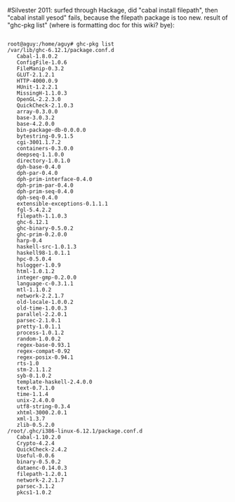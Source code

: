 #Silvester 2011:
surfed through Hackage, did "cabal install filepath", then "cabal install yesod" fails, because the filepath package is too new. result of "ghc-pkg list" (where is formatting doc for this wiki? bye):

<code>
root@aguy:/home/aguy# ghc-pkg list
/var/lib/ghc-6.12.1/package.conf.d
   Cabal-1.8.0.2
   ConfigFile-1.0.6
   FileManip-0.3.2
   GLUT-2.1.2.1
   HTTP-4000.0.9
   HUnit-1.2.2.1
   MissingH-1.1.0.3
   OpenGL-2.2.3.0
   QuickCheck-2.1.0.3
   array-0.3.0.0
   base-3.0.3.2
   base-4.2.0.0
   bin-package-db-0.0.0.0
   bytestring-0.9.1.5
   cgi-3001.1.7.2
   containers-0.3.0.0
   deepseq-1.1.0.0
   directory-1.0.1.0
   dph-base-0.4.0
   dph-par-0.4.0
   dph-prim-interface-0.4.0
   dph-prim-par-0.4.0
   dph-prim-seq-0.4.0
   dph-seq-0.4.0
   extensible-exceptions-0.1.1.1
   fgl-5.4.2.2
   filepath-1.1.0.3
   ghc-6.12.1
   ghc-binary-0.5.0.2
   ghc-prim-0.2.0.0
   harp-0.4
   haskell-src-1.0.1.3
   haskell98-1.0.1.1
   hpc-0.5.0.4
   hslogger-1.0.9
   html-1.0.1.2
   integer-gmp-0.2.0.0
   language-c-0.3.1.1
   mtl-1.1.0.2
   network-2.2.1.7
   old-locale-1.0.0.2
   old-time-1.0.0.3
   parallel-2.2.0.1
   parsec-2.1.0.1
   pretty-1.0.1.1
   process-1.0.1.2
   random-1.0.0.2
   regex-base-0.93.1
   regex-compat-0.92
   regex-posix-0.94.1
   rts-1.0
   stm-2.1.1.2
   syb-0.1.0.2
   template-haskell-2.4.0.0
   text-0.7.1.0
   time-1.1.4
   unix-2.4.0.0
   utf8-string-0.3.4
   xhtml-3000.2.0.1
   xml-1.3.7
   zlib-0.5.2.0
/root/.ghc/i386-linux-6.12.1/package.conf.d
   Cabal-1.10.2.0
   Crypto-4.2.4
   QuickCheck-2.4.2
   Useful-0.0.6
   binary-0.5.0.2
   dataenc-0.14.0.3
   filepath-1.2.0.1
   network-2.2.1.7
   parsec-3.1.2
   pkcs1-1.0.2
</code>
